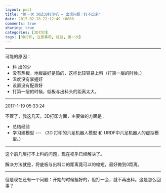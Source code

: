 ```yaml
---
layout: post
title: "第一次 测试3D打印机 — 出现问题：打不出来"
date: 2017-02-18 22:12:49 +0800
comments: true
sharing: true
categories: [3D打印]
tags: [3D打印, 注意事项, 经验, 第一次]
---
```



----------

可能的原因：

* 料 出的少
* 没有热板，地板最好是热的，这样比较容易上料（打第一层的时候。）
* 温度没有掌握好
* 设置没有配置好
* 打第一层的时候，低板与出料头的距离太大。


----------

2017-1-19 05:33:24

不管了，我这几天，3D打印方面，主要做的方面是：

* 总结经验
* 学习建模型 --- （3D 打印的六足机器人模型 和 URDF中六足机器人的虚拟模型。）


----------

这个前几层打不上料的问题，现在视乎已经解决了。

解决方法就是，将底板与出料口的距离竟可以的缩短，最好做到0距离。


----------

但是现在还有一个问题：开始的时候挺好的，但打一会，就不再出料。这是怎么回事？

